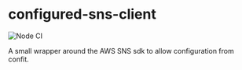 configured-sns-client
==========================

![Node CI](https://github.com/gas-buddy/configured-sns-client/workflows/Node%20CI/badge.svg)

A small wrapper around the AWS SNS sdk to allow configuration from confit.
